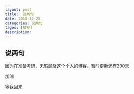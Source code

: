```yaml
---
layout: post
title:  说两句
date: 2018-12-25
categories: 说两句
tages: [摘抄]
description: 
---
```


## 说两句

  因为在准备考研，无暇顾及这个个人的博客，暂时更新还有200天

  加油

  等我回来

  